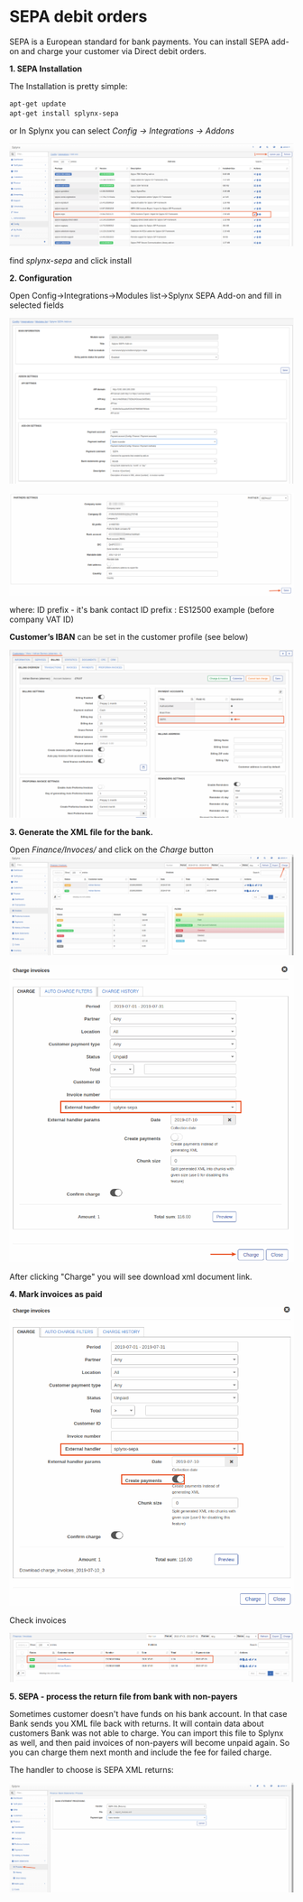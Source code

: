 SEPA debit orders
=================

SEPA is a European standard for bank payments. You can install SEPA add-on and charge your customer via Direct debit orders.

**1\. SEPA Installation**

The Installation is pretty simple:

```bash
apt-get update
apt-get install splynx-sepa
```

or In Splynx you can select _Config → Integrations → Addons_

![111.png](111.png)

find _splynx-sepa_ and click install

**2\. Configuration**

Open Config→Integrations→Modules list→Splynx SEPA Add-on and fill in selected fields

![113.png](113.png)

![113-1.png](113-1.png)

where: ID prefix - it's bank contact ID prefix : ES12500 example (before company VAT ID)

**Customer’s IBAN** can be set in the customer profile (see below)

![add_iban.png](add_iban.png)

**3\. Generate the XML file for the bank.**

Open _Finance/Invoces/_ and click on the _Charge_ button
![charge.png](charge.png)

![116.png](charge1.png)

After clicking "Charge" you will see download xml document link.

**4\. Mark invoices as paid**

![charge2.png](charge2.png)

Check invoices

![121.png](paid-invoice.png)

**5\. SEPA - process the return file from bank with non-payers**

Sometimes customer doesn't have funds on his bank account. In that case Bank sends you XML file back with returns. It will contain data about customers Bank was not able to charge. You can import this file to Splynx as well, and then paid invoices of non-payers will become unpaid again. So you can charge them next month and include the fee for failed charge.

The handler to choose is SEPA XML returns:

![SEPA_last.png](SEPA_process.png)
